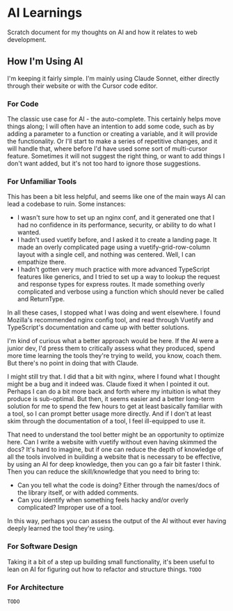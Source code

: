 # AI Learnings

Scratch document for my thoughts on AI and how it relates to web development.

## How I'm Using AI

I'm keeping it fairly simple. I'm mainly using Claude Sonnet, either directly through their website or with the Cursor code editor.

### For Code

The classic use case for AI - the auto-complete. This certainly helps move things along; I will often have an intention to add some code, such as by adding a parameter to a function or creating a variable, and it will provide the functionality. Or I'll start to make a series of repetitive changes, and it will handle that, where before I'd have used some sort of multi-cursor feature. Sometimes it will not suggest the right thing, or want to add things I don't want added, but it's not too hard to ignore those suggestions.

### For Unfamiliar Tools

This has been a bit less helpful, and seems like one of the main ways AI can lead a codebase to ruin. Some instances:

- I wasn't sure how to set up an nginx conf, and it generated one that I had no confidence in its performance, security, or ability to do what I wanted.
- I hadn't used vuetify before, and I asked it to create a landing page. It made an overly complicated page using a vuetify-grid-row-column layout with a single cell, and nothing was centered. Well, I can empathize there.
- I hadn't gotten very much practice with more advanced TypeScript features like generics, and I tried to set up a way to lookup the request and response types for express routes. It made something overly complicated and verbose using a function which should never be called and ReturnType.

In all these cases, I stopped what I was doing and went elsewhere. I found Mozilla's recommended nginx config tool, and read through Vuetify and TypeScript's documentation and came up with better solutions.

I'm kind of curious what a better approach would be here. If the AI were a junior dev, I'd press them to critically assess what they produced, spend more time learning the tools they're trying to weild, you know, coach them. But there's no point in doing that with Claude.

I might still try that. I did that a bit with nginx, where I found what I thought might be a bug and it indeed was. Claude fixed it when I pointed it out. Perhaps I can do a bit more back and forth where my intuition is what they produce is sub-optimal. But then, it seems easier and a better long-term solution for me to spend the few hours to get at least basically familiar with a tool, so I can prompt better usage more directly. And if I don't at least skim through the documentation of a tool, I feel ill-equipped to use it.

That need to understand the tool better might be an opportunity to optimize here. Can I write a website with vuetify without even having skimmed the docs? It's hard to imagine, but if one can reduce the depth of knowledge of all the tools involved in building a website that is necessary to be effective, by using an AI for deep knowledge, then you can go a fair bit faster I think. Then you can reduce the skill/knowledge that you need to bring to:

- Can you tell what the code is doing? Either through the names/docs of the library itself, or with added comments.
- Can you identify when something feels hacky and/or overly complicated? Improper use of a tool.

In this way, perhaps you can assess the output of the AI without ever having deeply learned the tool they're using.

### For Software Design

Taking it a bit of a step up building small functionality, it's been useful to lean on AI for figuring out how to refactor and structure things. `TODO`

### For Architecture

`TODO`
